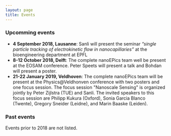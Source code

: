 ```yaml
---
layout: page
title: Events
---
```


### Upcomming events

* __4 September 2018, Lausanne__: Sanli will present the seminar _“single particle tracking of electrokinetic flow in nanocapillaries”_ at the bioengineering department at EPFL
* __8-12 October 2018, Delft__: The complete nanoEPics team well be present at the EOSAM conference. Peter Speets will present a talk and Bohdan will present a poster.
* __21-22 January 2019, Veldhoven__: The complete nanoEPics team will be present at the Physics@Veldhonven conference with two posters and one focus session. The focus session "Nanoscale Sensing" is organized jointly by Peter Zijlstra (TUE) and Sanli. The invited speakers to this focus session are Philipp Kukura (Oxford), Sonia Garcia Blanco (Twente), Gregory Sneider (Leidne), and Marin Baaske (Leiden).

### Past events

Events prior to 2018 are not listed.